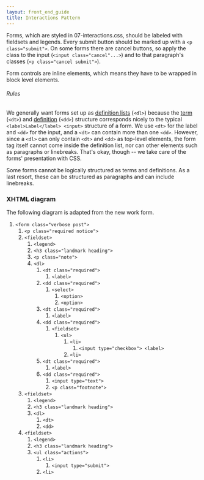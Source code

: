 ```yaml
---
layout: front_end_guide
title: Interactions Pattern
---
```


Forms, which are styled in 07-interactions.css, should be labeled with fieldsets and legends. Every submit button should be marked up with a `<p class="submit">`. On some forms there are cancel buttons, so apply the class to the input (`<input class="cancel"...>`) and to that paragraph's classes (`<p class="cancel submit">`).

Form controls are inline elements, which means they have to be wrapped in block level elements.

###### Rules

We generally want forms set up as [definition lists](http://www.w3schools.com/tags/tag_dl.asp) (`<dl>`) because the [term](http://www.w3schools.com/tags/tag_dt.asp) (`<dt>`) and [definition](http://www.w3schools.com/tags/tag_dd.asp) (`<dd>`) structure corresponds nicely to the typical `<label>Label</label> <input>` structure of a form. We use `<dt>` for the label and `<dd>` for the input, and a `<dt>` can contain more than one `<dd>`. However, since a `<dl>` can only contain `<dt>` and `<dd>` as top-level elements, the form tag itself cannot come inside the definition list, nor can other elements such as paragraphs or linebreaks. That's okay, though -- we take care of the forms' presentation with CSS.   

Some forms cannot be logically structured as terms and definitions. As a last resort, these can be structured as paragraphs and can include linebreaks.

### XHTML diagram

The following diagram is adapted from the new work form.

<ol class="diagram">
<li><code>&lt;form class="verbose post"&gt;</code>
<ol>
<li><code>&lt;p class="required notice"&gt;</code></li>
<li><code>&lt;fieldset&gt;</code>
<ol>
<li><code>&lt;legend&gt;</code></li>
<li><code>&lt;h3 class="landmark heading"&gt;</code></li>
<li><code>&lt;p class="note"&gt;</code></li>
<li><code>&lt;dl&gt;</code>
<ol>
<li><code>&lt;dt class="required"&gt;</code>
<ol>
<li><code>&lt;label&gt;</code></li>
</ol></li>
<li><code>&lt;dd class="required"&gt;</code><ol>
<li><code>&lt;select&gt;</code>
<ol>
<li><code>&lt;option&gt;</code></li>
<li><code>&lt;option&gt;</code></li>
</ol></li>
</ol></li>
<li><code>&lt;dt class="required"&gt;</code>
<ol>
<li><code>&lt;label&gt;</code></li>
</ol></li>
<li><code>&lt;dd class="required"&gt;</code>
<ol>
<li><code>&lt;fieldset&gt;</code>
<ol>
<li><code>&lt;ul&gt;</code>
<ol>
<li><code>&lt;li&gt;</code>
<ol>
<li><code><span>&lt;input type="checkbox"&gt;</span> <span>&lt;label&gt;</span></code></li>
</ol></li>
<li><code>&lt;li&gt;</code></li>
</ol></li>
</ol></li>
</ol></li>
<li><code>&lt;dt class="required"&gt;</code>
<ol>
<li><code>&lt;label&gt;</code></li>
</ol></li>
<li><code>&lt;dd class="required"&gt;</code>
<ol>
<li><code>&lt;input type="text"&gt;</code></li>
<li><code>&lt;p class="footnote"&gt;</code></li>
</ol></li>
</ol></li>
</ol></li>
<li><code>&lt;fieldset&gt;</code>
<ol>
<li><code>&lt;legend&gt;</code></li>
<li><code>&lt;h3 class="landmark heading"&gt;</code></li>
<li><code>&lt;dl&gt;</code>
<ol>
<li><code>&lt;dt&gt;</code></li>
<li><code>&lt;dd&gt;</code></li>
</ol></li>
</ol></li>
<li><code>&lt;fieldset&gt;</code>
<ol>
<li><code>&lt;legend&gt;</code></li>
<li><code>&lt;h3 class="landmark heading"&gt;</code></li>
<li><code>&lt;ul class="actions"&gt;</code>
<ol>
<li><code>&lt;li&gt;</code>
<ol>
<li><code>&lt;input type="submit"&gt;</code></li>
</ol></li>
<li><code>&lt;li&gt;</code></li>
</ol></li>
</ol></li>
</ol></li>
</ol>
